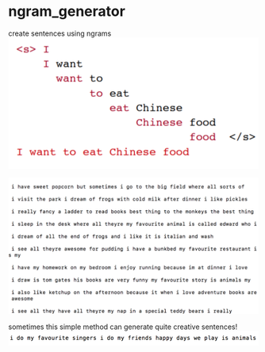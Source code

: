 # ngram_generator
create sentences using ngrams
![](https://raw.githubusercontent.com/mohammedterry/ngram_generator/master/method.png)

![](https://raw.githubusercontent.com/mohammedterry/ngram_generator/master/examples.png)

sometimes this simple method can generate quite creative sentences!
![](https://raw.githubusercontent.com/mohammedterry/ngram_generator/master/funny_example.png)
